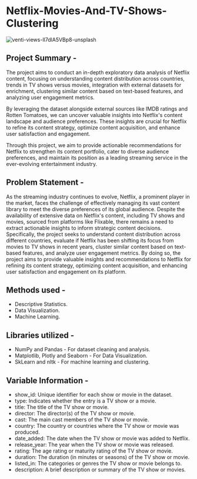# Netflix-Movies-And-TV-Shows-Clustering

![venti-views-lI7dlA5VBp8-unsplash](https://github.com/KashmiraKor/Netflix-Movies-And-TV-Shows-Clustering/assets/80064697/a693a987-f4c6-42cf-8082-36c019ace26e)

## Project Summary -
The project aims to conduct an in-depth exploratory data analysis of Netflix content, focusing on understanding content distribution across countries, trends in TV shows versus movies, integration with external datasets for enrichment, clustering similar content based on text-based features, and analyzing user engagement metrics.

By leveraging the dataset alongside external sources like IMDB ratings and Rotten Tomatoes, we can uncover valuable insights into Netflix's content landscape and audience preferences. These insights are crucial for Netflix to refine its content strategy, optimize content acquisition, and enhance user satisfaction and engagement.

Through this project, we aim to provide actionable recommendations for Netflix to strengthen its content portfolio, cater to diverse audience preferences, and maintain its position as a leading streaming service in the ever-evolving entertainment industry.

## Problem Statement - 
As the streaming industry continues to evolve, Netflix, a prominent player in the market, faces the challenge of effectively managing its vast content library to meet the diverse preferences of its global audience. Despite the availability of extensive data on Netflix's content, including TV shows and movies, sourced from platforms like Flixable, there remains a need to extract actionable insights to inform strategic content decisions. Specifically, the project seeks to understand content distribution across different countries, evaluate if Netflix has been shifting its focus from movies to TV shows in recent years, cluster similar content based on text-based features, and analyze user engagement metrics. By doing so, the project aims to provide valuable insights and recommendations to Netflix for refining its content strategy, optimizing content acquisition, and enhancing user satisfaction and engagement on its platform.

## Methods used -
- Descriptive Statistics.
- Data Visualization.
- Machine Learning.
  
## Libraries utilized -
- NumPy and Pandas - For dataset cleaning and analysis.
- Matplotlib, Plotly and Seaborn - For Data Visualization.
- SkLearn and nltk - For machine learning and clustering.

## Variable Information -
- show_id: Unique identifier for each show or movie in the dataset.
- type: Indicates whether the entry is a TV show or a movie.
- title: The title of the TV show or movie.
- director: The director(s) of the TV show or movie.
- cast: The main cast members of the TV show or movie.
- country: The country or countries where the TV show or movie was produced.
- date_added: The date when the TV show or movie was added to Netflix.
- release_year: The year when the TV show or movie was released.
- rating: The age rating or maturity rating of the TV show or movie.
- duration: The duration (in minutes or seasons) of the TV show or movie.
- listed_in: The categories or genres the TV show or movie belongs to.
- description: A brief description or summary of the TV show or movies.
